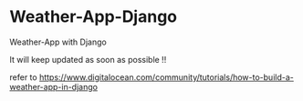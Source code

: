 # Weather-App-Django

Weather-App with Django

It will keep updated as soon as possible !!

refer to https://www.digitalocean.com/community/tutorials/how-to-build-a-weather-app-in-django
